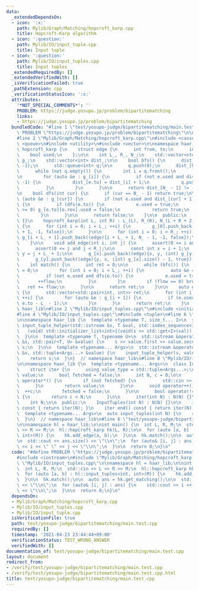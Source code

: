 ```yaml
---
data:
  _extendedDependsOn:
  - icon: ':x:'
    path: Mylib/Graph/Matching/hopcroft_karp.cpp
    title: Hopcroft-Karp algorithm
  - icon: ':question:'
    path: Mylib/IO/input_tuple.cpp
    title: Input tuple
  - icon: ':question:'
    path: Mylib/IO/input_tuples.cpp
    title: Input tuples
  _extendedRequiredBy: []
  _extendedVerifiedWith: []
  _isVerificationFailed: true
  _pathExtension: cpp
  _verificationStatusIcon: ':x:'
  attributes:
    '*NOT_SPECIAL_COMMENTS*': ''
    PROBLEM: https://judge.yosupo.jp/problem/bipartitematching
    links:
    - https://judge.yosupo.jp/problem/bipartitematching
  bundledCode: "#line 1 \"test/yosupo-judge/bipartitematching/main.test.cpp\"\n#define\
    \ PROBLEM \"https://judge.yosupo.jp/problem/bipartitematching\"\n\n#include <iostream>\n\
    #line 2 \"Mylib/Graph/Matching/hopcroft_karp.cpp\"\n#include <cassert>\n#include\
    \ <queue>\n#include <utility>\n#include <vector>\n\nnamespace haar_lib {\n  class\
    \ hopcroft_karp {\n    struct edge {\n      int from, to;\n      int rev;\n  \
    \    bool used;\n    };\n\n    int L_, R_, N_;\n    std::vector<std::vector<edge>>\
    \ g_;\n    std::vector<int> dist_;\n\n    bool bfs() {\n      dist_.assign(N_,\
    \ -1);\n      std::queue<int> q;\n\n      q.push(0);\n      dist_[0] = 0;\n\n\
    \      while (not q.empty()) {\n        int i = q.front();\n        q.pop();\n\
    \n        for (auto &e : g_[i]) {\n          if (not e.used and dist_[e.to] ==\
    \ -1) {\n            dist_[e.to] = dist_[i] + 1;\n            q.push(e.to);\n\
    \          }\n        }\n      }\n\n      return dist_[N_ - 1] != -1;\n    }\n\
    \n    bool dfs(int cur) {\n      if (cur == N_ - 1) return true;\n\n      for\
    \ (auto &e : g_[cur]) {\n        if (not e.used and dist_[cur] + 1 == dist_[e.to])\
    \ {\n          if (dfs(e.to)) {\n            e.used = true;\n            if (e.rev\
    \ >= 0) g_[e.to][e.rev].used = false;\n            return true;\n          }\n\
    \        }\n      }\n\n      return false;\n    }\n\n  public:\n    hopcroft_karp()\
    \ {}\n    hopcroft_karp(int L, int R) : L_(L), R_(R), N_(L + R + 2), g_(N_), dist_(N_)\
    \ {\n      for (int i = 0; i < L_; ++i) {\n        g_[0].push_back((edge){0, i\
    \ + 1, -1, false});\n      }\n\n      for (int i = 0; i < R_; ++i) {\n       \
    \ g_[i + L_ + 1].push_back((edge){i + L_ + 1, N_ - 1, -1, false});\n      }\n\
    \    }\n\n    void add_edge(int i, int j) {\n      assert(0 <= i and i < L_);\n\
    \      assert(0 <= j and j < R_);\n\n      const int x = i + 1;\n      const int\
    \ y = j + L_ + 1;\n\n      g_[x].push_back((edge){x, y, (int) g_[y].size(), false});\n\
    \      g_[y].push_back((edge){y, x, (int) g_[x].size() - 1, true});\n    }\n\n\
    \    int match() {\n      int ret = 0;\n\n      while (bfs()) {\n        int flow\
    \ = 0;\n        for (int i = 0; i < L_; ++i) {\n          auto &e = g_[0][i];\n\
    \          if (not e.used and dfs(e.to)) {\n            e.used = true;\n     \
    \       ++flow;\n          }\n        }\n        if (flow == 0) break;\n     \
    \   ret += flow;\n      }\n\n      return ret;\n    }\n\n    auto get_matching()\
    \ {\n      std::vector<std::pair<int, int>> ret;\n      for (int i = 0; i < L_;\
    \ ++i) {\n        for (auto &e : g_[i + 1]) {\n          if (e.used) ret.emplace_back(i,\
    \ e.to - L_ - 1);\n        }\n      }\n      return ret;\n    }\n  };\n}  // namespace\
    \ haar_lib\n#line 2 \"Mylib/IO/input_tuples.cpp\"\n#include <initializer_list>\n\
    #line 4 \"Mylib/IO/input_tuples.cpp\"\n#include <tuple>\n#line 6 \"Mylib/IO/input_tuple.cpp\"\
    \n\nnamespace haar_lib {\n  template <typename T, size_t... I>\n  static void\
    \ input_tuple_helper(std::istream &s, T &val, std::index_sequence<I...>) {\n \
    \   (void) std::initializer_list<int>{(void(s >> std::get<I>(val)), 0)...};\n\
    \  }\n\n  template <typename T, typename U>\n  std::istream &operator>>(std::istream\
    \ &s, std::pair<T, U> &value) {\n    s >> value.first >> value.second;\n    return\
    \ s;\n  }\n\n  template <typename... Args>\n  std::istream &operator>>(std::istream\
    \ &s, std::tuple<Args...> &value) {\n    input_tuple_helper(s, value, std::make_index_sequence<sizeof...(Args)>());\n\
    \    return s;\n  }\n}  // namespace haar_lib\n#line 8 \"Mylib/IO/input_tuples.cpp\"\
    \n\nnamespace haar_lib {\n  template <typename... Args>\n  class InputTuples {\n\
    \    struct iter {\n      using value_type = std::tuple<Args...>;\n      value_type\
    \ value;\n      bool fetched = false;\n      int N, c = 0;\n\n      value_type\
    \ operator*() {\n        if (not fetched) {\n          std::cin >> value;\n  \
    \      }\n        return value;\n      }\n\n      void operator++() {\n      \
    \  ++c;\n        fetched = false;\n      }\n\n      bool operator!=(iter &) const\
    \ {\n        return c < N;\n      }\n\n      iter(int N) : N(N) {}\n    };\n\n\
    \    int N;\n\n  public:\n    InputTuples(int N) : N(N) {}\n\n    iter begin()\
    \ const { return iter(N); }\n    iter end() const { return iter(N); }\n  };\n\n\
    \  template <typename... Args>\n  auto input_tuples(int N) {\n    return InputTuples<Args...>(N);\n\
    \  }\n}  // namespace haar_lib\n#line 6 \"test/yosupo-judge/bipartitematching/main.test.cpp\"\
    \n\nnamespace hl = haar_lib;\n\nint main() {\n  int L, R, M;\n  std::cin >> L\
    \ >> R >> M;\n  hl::hopcroft_karp hk(L, R);\n\n  for (auto [a, b] : hl::input_tuples<int,\
    \ int>(M)) {\n    hk.add_edge(a, b);\n  }\n\n  hk.match();\n\n  auto ans = hk.get_matching();\n\
    \n  std::cout << ans.size() << \"\\n\";\n  for (auto& [i, j] : ans) {\n    std::cout\
    \ << i << \" \" << j << \"\\n\";\n  }\n\n  return 0;\n}\n"
  code: "#define PROBLEM \"https://judge.yosupo.jp/problem/bipartitematching\"\n\n\
    #include <iostream>\n#include \"Mylib/Graph/Matching/hopcroft_karp.cpp\"\n#include\
    \ \"Mylib/IO/input_tuples.cpp\"\n\nnamespace hl = haar_lib;\n\nint main() {\n\
    \  int L, R, M;\n  std::cin >> L >> R >> M;\n  hl::hopcroft_karp hk(L, R);\n\n\
    \  for (auto [a, b] : hl::input_tuples<int, int>(M)) {\n    hk.add_edge(a, b);\n\
    \  }\n\n  hk.match();\n\n  auto ans = hk.get_matching();\n\n  std::cout << ans.size()\
    \ << \"\\n\";\n  for (auto& [i, j] : ans) {\n    std::cout << i << \" \" << j\
    \ << \"\\n\";\n  }\n\n  return 0;\n}\n"
  dependsOn:
  - Mylib/Graph/Matching/hopcroft_karp.cpp
  - Mylib/IO/input_tuples.cpp
  - Mylib/IO/input_tuple.cpp
  isVerificationFile: true
  path: test/yosupo-judge/bipartitematching/main.test.cpp
  requiredBy: []
  timestamp: '2021-04-23 23:44:44+09:00'
  verificationStatus: TEST_WRONG_ANSWER
  verifiedWith: []
documentation_of: test/yosupo-judge/bipartitematching/main.test.cpp
layout: document
redirect_from:
- /verify/test/yosupo-judge/bipartitematching/main.test.cpp
- /verify/test/yosupo-judge/bipartitematching/main.test.cpp.html
title: test/yosupo-judge/bipartitematching/main.test.cpp
---
```

